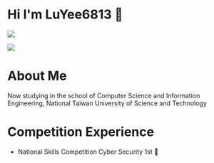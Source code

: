 # Hi I'm LuYee6813 👋

![](https://github-readme-stats.vercel.app/api?username=LuYee6813&theme=nord&show_icons=true)

![](https://github-readme-stats.vercel.app/api/top-langs/?username=LuYee6813&theme=nord&layout=compact&card_width=445)

# About Me
Now studying in the school of Computer Science and Information Engineering, National Taiwan University of Science and Technology 

# Competition Experience
- National Skills Competition Cyber Security 1st 🏅️



